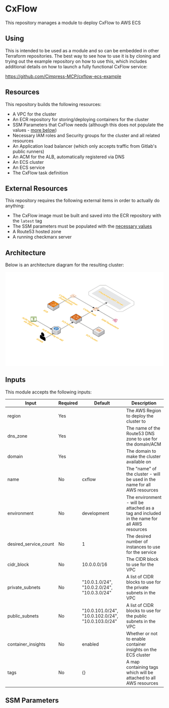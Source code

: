 # CxFlow

This repository manages a module to deploy CxFlow to AWS ECS

## Using

This is intended to be used as a module and so can be embedded in other Terraform repositories.  The best way to see how to use it is by cloning and trying out the example repository on how to use this, which includes additional details on how to launch a fully functional CxFlow service:

https://github.com/Cimpress-MCP/cxflow-ecs-example

## Resources

This repository builds the following resources:

- A VPC for the cluster
- An ECR repository for storing/deploying containers for the cluster
- SSM Parameters that CxFlow needs (although this does not populate the values - [more below](#SSM-Parameters))
- Necessary IAM roles and Security groups for the cluster and all related resources
- An Application load balancer (which only accepts traffic from Gitlab's public runners)
- An ACM for the ALB, automatically registered via DNS
- An ECS cluster
- An ECS service
- The CxFlow task definition

## External Resources

This repository requires the following external items in order to actually do anything:

- The CxFlow image must be built and saved into the ECR repository with the `latest` tag
- The SSM parameters must be populated with the [necessary values](#SSM-Parameters)
- A Route53 hosted zone
- A running checkmarx server

## Architecture

Below is an architecture diagram for the resulting cluster:

![CxFlow architecture diagram](cxflow_architecture_diagram.png)

## Inputs

This module accepts the following inputs:

| Input                 | Required | Default                                           | Description                                                                                |
|-----------------------|----------|---------------------------------------------------|--------------------------------------------------------------------------------------------|
| region                | Yes      |                                                   | The AWS Region to deploy the cluster to                                                    |
| dns_zone              | Yes      |                                                   | The name of the Route53 DNS zone to use for the domain/ACM                                 |
| domain                | Yes      |                                                   | The domain to make the cluster available on                                                |
| name                  | No       | cxflow                                            | The "name" of the cluster - will be used in the name for all AWS resources                 |
| environment           | No       | development                                       | The environment - will be attached as a tag and included in the name for all AWS resources |
| desired_service_count | No       | 1                                                 | The desired number of instances to use for the service                                     |
| cidr_block            | No       | 10.0.0.0/16                                       | The CIDR block to use for the VPC                                                          |
| private_subnets       | No       | "10.0.1.0/24", "10.0.2.0/24", "10.0.3.0/24"       | A list of CIDR blocks to use for the private subnets in the VPC                            |
| public_subnets        | No       | "10.0.101.0/24", "10.0.102.0/24", "10.0.103.0/24" | A list of CIDR blocks to use for the public subnets in the VPC                             |
| container_insights    | No       | enabled                                           | Whether or not to enable container insights on the ECS cluster                             |
| tags                  | No       | {}                                                | A map containing tags which will be attached to all AWS resources                          |

## SSM Parameters
